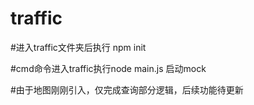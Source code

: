 # traffic

#进入traffic文件夹后执行 npm init

#cmd命令进入traffic执行node main.js 启动mock

#由于地图刚刚引入，仅完成查询部分逻辑，后续功能待更新

